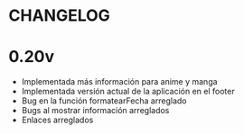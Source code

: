 # CHANGELOG

# 0.20v

- Implementada más información para anime y manga
- Implementada versión actual de la aplicación en el footer
- Bug en la función formatearFecha arreglado
- Bugs al mostrar información arreglados
- Enlaces arreglados
